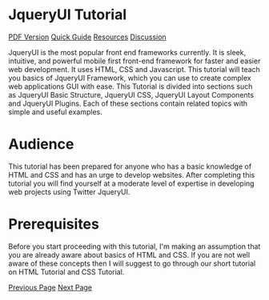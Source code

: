 # JqueryUI Tutorial
[PDF Version](../jqueryui/jqueryui_pdf_version.md)
[Quick Guide](../jqueryui/jqueryui_quick_guide.md)
[Resources](../jqueryui/jqueryui_useful_resources.md)
[Discussion](../jqueryui/jqueryui_discussion.md)

JqueryUI is the most popular front end frameworks currently. It is sleek, intuitive, and powerful mobile first front-end framework for faster and easier web development. It uses HTML, CSS and Javascript. This tutorial will teach you basics of JqueryUI Framework, which you can use to create complex web applications GUI with ease. This Tutorial is divided into sections such as JqueryUI Basic Structure, JqueryUI CSS, JqueryUI Layout Components and JqueryUI Plugins. Each of these sections contain related topics with simple and useful examples.

# Audience
This tutorial has been prepared for anyone who has a basic knowledge of HTML and CSS and has an urge to develop websites. After completing this tutorial you will find yourself at a moderate level of expertise in developing web projects using Twitter JqueryUI.

# Prerequisites
Before you start proceeding with this tutorial, I'm making an assumption that you are already aware about basics of HTML and CSS. If you are not well aware of these concepts then I will suggest to go through our short tutorial on HTML Tutorial and CSS Tutorial.


[Previous Page](../jqueryui/index.md) [Next Page](../jqueryui/jqueryui_overview.md) 

